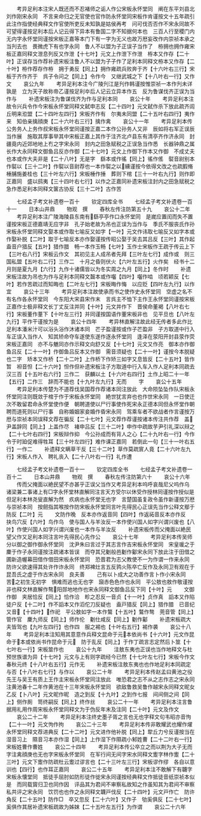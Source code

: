 <!-- { "loadSidebar": true } -->
　　考异足利本注宋人既还而不忍褚师之诟人作公宋板永怀堂同　阐在东平刘县北刘作刚宋永同　不言来命归之无官使也官作防永怀堂同宋板作肯谨按文十五年疏引此注作指使经典释文作官使所吏反未知孰是姑侯再考　问可伐否否作不宋永同故不可望得谨按足利本后人记云得下异本有鲁国二字不知据何本也　三百人行至稷门内无内字永怀堂同谨按宋板正嘉等本门下有一字为无义也故万厯妄改作内崇祯本承之当刋去也　畏微虎下有也字永同　鲁人不以盟为子正误子当作了　栫拥也拥作雍宋板正嘉同释文泄息列反又作泄【十七叶】元文上作泄下作泄　栫本又作存【二十叶】正误存当作荐补遗宋板注鲁人不以盟为子子作了足利本同释文栫本又作存【二十叶】栫作荐存作栫　拥于勇反【同上】拥作雍疏兵败奔于齐【十六叶右三行】宋板于齐作齐于　呉子令问之【同上】令作今　又继武城之下【十八叶右一行】又作文
　　哀公九年
　　考异足利本注今广陵刋江是刋作韩谨按惟崇祯一本作刋未详孰是　立为天子故称帝乙谨按足利夲后人记云立异本作五　反为鲁谋伐齐正误为当作与
　　补遗宋板注为鲁谋伐齐为作与足利本同
　　哀公十年
　　考异足利本注故令兴兵令作今宋板永怀堂同释文弑申志反【二十四叶】元文弑作杀下放此疏齐闾丘明来涖盟【二十四叶左四行】宋板齐作有　尔夷未同盟【二十五叶右四行】夷作来　知伯亲擒顔庚【二十六叶右三行】擒作禽
　　哀公十一年
　　考异足利本传公务务人上务作叔宋板永怀堂同谨按正嘉二本作公孙务人又非　辰如将右军正误辰当作展　施取其厚事举其中宋板正嘉上其作于注齐北卢县东有清亭齐作济永同　封疆竟内近郊地地上冇之字宋永同　封内之田急赋税之正误急当作悉　长器钟鼎之属长作大永同释文御鱼吕反亦作御【二十七叶】元文上作御下作本又作御　不成丈夫也本或作大夫非是【二十八叶】无是字　繇本或作徭【同上】徭作傜　褽音尉别本作褽以【三十二叶】作褽以音尉荐也一本作褽之以纁谨按今依得文改之也疏腵脩棰脯施姜桂也【三十叶左六行】宋板棰作捶　葬则下棺【三十一叶右九行】则作即正嘉同　盛以鸱夷【三十四叶右七行】以作之正嘉同补遗宋板注封内之田急赋税之急作悉足利本同释文箧古协反【三十二叶】古作苦



　　七经孟子考文补遗卷一百十
　　钦定四库全书
　　七经孟子考文补遗卷一百十一
　　日本山井鼎
　　物观　撰
　　舂秋左传注防第五十九
　　哀公十二年
　　考异足利本注广陵海陵县东南有繇亭亭作口永怀堂同　是嵗应置闰而失不置谨按宋板正德嘉靖无应字非　孔子始老故为吊也正误为当作与　季氏不服丧氏作孙宋板永怀堂同释文娶本或作取七喻反又如字【一叶】元文作讳取七喻反又如字本或作娶补脱【二叶】取于七喻反本亦作娶谨按传昭公娶于吴去其吕反【三叶】其作起　盍音户猎反【五叶】猎作腊　畅一本作玉畅【七叶】玉作士宋板作王疏于传云上下【三叶右八行】宋板云作文　其初见主人成吊者先拜【三叶左七行】成作或　则三国私盟【五叶右二行】三作二　十月之昏则伏火【六叶左五行】火作矣　经书十二月则是夏九月【六行】九作十诸儒皆以为冬实周之九月【同上】冬作时
　　补遗宋板注故为吊也为作与足利本同释文齧本或作囓【四叶】囓作啮　顷若颖反【七叶】若作苦疏过而知晦也【二叶左七行】宋板晦作悔　以应贬【四叶左九行】以作宜
　　哀公十三年
　　考异足利本注故使承而书之使作史永怀堂同　空虚之名不有名作各永怀堂同　今东阳大宋县宋作末　言呉主不恤下主作王永怀堂同谨按宋板正嘉作士极非释文长丁丈反注并同【十叶】元文并作下　晋侯命董褐【八叶右七行】宋板董作蕫下【十叶左三行】并同谨按国语作董宋板非也　见平旦也【八叶左九行】平作干谨按为是
　　哀公十四年
　　考异林直解注故此经无传者多此作比　足利本潘米汁可以浴头浴作沐诸本同　芒子盈谨按或作子芒盈非　子方取道中行入车正误入当作人　知其矫命夺车遂使东遂作逐永怀堂同　逢泽在荥阳开封县荥作荧宋板正嘉同　亦不与魋同亦作示释文向舒又反【十七叶】元文又作亮　御本亦作御鱼吕反【二十一叶】作御鱼吕反本又作御　需音须疑也【二十一叶】谨按今本脱疑也二字　矫本又作桥【二十二叶】上作桥下作矫三如字又息皆反【二十五叶】皆作暂　袒音怛【二十六叶】怛作但补遗宋板注子方取道中行入车入作人足利本同疏去汉三百【十五叶右六行】三作二　获麟以土【十六叶右四行】土作上昭二十一年【五行】二作三　辞而不能也【十九叶左九行】无而
　　字
　　哀公十五年
　　考异足利本传楚为不道荐伐吴国荐作荐诸本同注放此　大命陨坠坠作队宋板永怀堂同注则既敛于棺于作于宋板永怀堂同　絶世犹言弃也也作世宋永同　一日使迁次不敢留君命永怀堂使作便　朝聘道使以尸行事使作死宋永正德本同但永怀堂作朝聘而道死则以尸行事　自称婚姻家妾婚作昏宋永同　驾乘车者不欲战者作言谨按万厯与崇祯本同误释文荐在徧反【二十七叶】元文荐作荐谨按诸本传注共作荐　盖尹盖辞同【同上】上盖作尽　褚申吕反【三十二叶】申作中疏故芋尹引礼深以辩之【二十七叶右四行】宋板辩作抑　今公孙成而有背人之心【二十九叶右一行】今作令于时廹促难得牲耳【三十叶左四行】难作课正嘉同　若倒此一句【三十一叶右五行】一作二
　　补遗释文瞒草干反【三十二叶】草作莫疏賔人竟【二十六叶左九行】宋板人作入　聘礼丧入【二十八叶右一行】礼作遭




　　七经孟子考文补遗卷一百十一
　　钦定四库全书
　　七经孟子考文补遗卷一百十二
　　日本山井鼎
　　物观　撰
　　春秋左传注防第六十
　　哀公十六年
　　传而父掩面以絶民望不亦甚乎正误父当作又考异足利本呜呼哀哉尼父呜作乌　诸梁兼二事诸上有□字永怀堂林直解同注言天方受尔以休受作授林同谨按作授似是但足利本林尧叟直解为然　疚病也永怀堂无也字　言楚国虽复政令虽作新谨按万厯与崇祯本同　按劒指其喉按作防宋板永怀堂同言叶先得民心正误先当作公释文鄢于防反【二叶】元
　　文防作晚　反本亦作返音同【四叶】作返祏音反本亦作反　抉鸟穴反【六叶】鸟作乌　使与国人与羊汝反一本作使兴国人如字兴谓兴废也【八叶】作使兴国人如字兴谓兴废也一本作与羊汝反
　　补遗宋板传而父掩面以絶民望父作又足利本同注言叶先得民心先作公
　　哀公十七年
　　考异足利本传吴师分以御之御作御永怀堂同　沈尹朱曰言过于其志言作吉宋板永怀堂同　宋皇瑗之于麇于作子永同谨按注疏诸本皆误　而夺其兄劖般邑劖作酁宋永同下放此注于田借之圃新造幄幕田借作借田宋板永怀堂同　恐晋君为志父教使不一为作谓一作来永同　防许父欲速得其处许作诈永同　终郑裨灶言五反鹑火陈卒亡反作及永同卫有观在于昆吾氏之虚于作古宋永同　良夫善
　　己有以卜成大之功善作言卜作小宋永同　苦之初生无初字　惧难而逃也无也字　竀赤色色作也永同　平公敖也敖作敬谨按非也释文林直解作骜阳郧地地作也宋永同释文御鱼吕反下同【十叶】元
　　文御作御　夹居恰反【同上】恰作洽　畛之忍反一音贞【十一叶】贞作真　謟本又作陷徒户反【十二叶】作不謟本又作滔佗刀反疑也　盍戸猎反【同上】猎作腊　已音纪又音【十四叶】作祀　平公敖如字一本作鷔【十五叶】鷔作骜　莞音管【同上】管作官　麇九师反【同上】师作伦　劖仕咸反【同上】劖作酁
　　补遗宋板疏大夫皆驾也【九叶左四行】也作四　服之裼也【十叶右五行】裼作袭
　　哀公十八年
　　考异足利本注知用其意意作兵释文昆命于元本依尚书【十六叶】元文作昆命于本或依尚书作昆命于元　防于乱反【同上】于作丁疏言志定然后卜筮【十七叶右一行】宋板筮作也
　　哀公十九年
　　注敖东夷也正误也当作地释文与杜预世族谱为异【十七叶】元文与上有则字疏经今已然【十七叶左七行】宋板今作文　春秋元终【十八叶右五行】元作无
　　补遗宋板注敖东夷也也作地足利本同疏定与否【十八叶右七行】与作以
　　哀公二十年
　　考异足利本传赵孟曰黄池之役先王与吴王有质上王作主宋板永怀堂同注放此　唯恐君之志不从之志作志之宋永同注黄池春十二年作黄池在十三年宋板永怀堂同　欲敌鲁救吴鲁作越宋永同释文昵女乙反【卜八叶】元文昵作昵　造之到反【十九叶】之到作七报　间间侧之间【同上】侧作厠　笥终嗣反【同上】终作丝
　　哀公二十一年
　　考异足利本注言鲁据用礼用作周宋板永怀堂同释文为于伪反年末及注同【二十叶】元文及作文
　　哀公二十二年
　　考异足利本注终史墨子胥之言也无也字释文句韦昭亦音怐【二十一叶】元文怐作拘
　　哀公二十三年
　　考异足利本传非敢耀武也耀作燿永怀堂同释文荐进典反【二十二叶】元文进作他补脱【同上】犂丘力兮反谨按当在湿音习上　隰音习本亦作湿【同上】上作湿下作隰疏小邾姓曹【二十二叶右一行】宋板姓曹作曹姓
　　哀公二十四年
　　考异足利本传公卒立之而以荆为大子无而字注禽顔庚也无也字宋板永怀堂同　在军行间无间字宋水同释文躗字林作躗【二十三叶】元文下躗作防疏杜云躗过谬言也【二十三叶左三行】宋板谬作缪　各自以意训也【四行】也作耳正嘉同
　　哀公二十五年
　　考异足利本注不敢解下有韤字宋板永懐堂同　抵徒手屈肘如防形徒作徙宋永同谨按经典释文作抵徒音纸崇祯本似是　而同载寳归卫也同作因　评品其为君间不审察私故知之作虽知其为君间不审察私共评之宋永同　饮罚也也作之永同释文韤戸伐反【二十四叶】元文戸作亡　防许角反【二十五叶】防作□　卒又忽反【二十六叶】又作子　劬奚俱反【二十七叶】奚俱作其居补遗宋板疏故为姊妺【二十五叶左五行】为作谓
　　哀公二十六年
